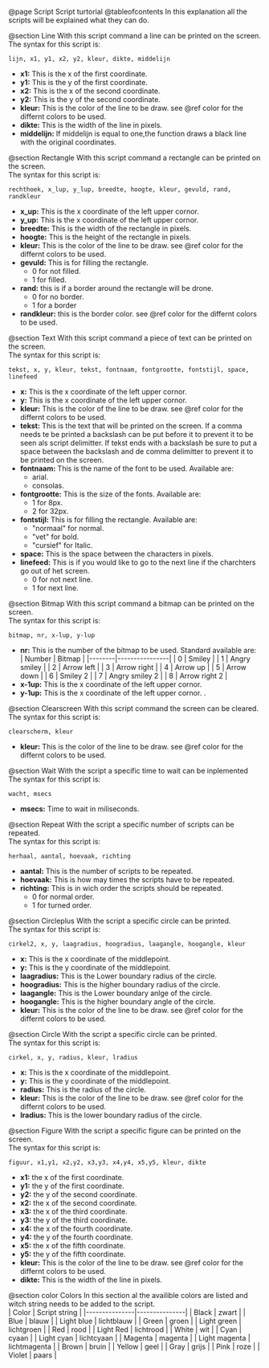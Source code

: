 @page Script Script turtorial
@tableofcontents
In this explanation all the scripts will be explained what they can do.  


@section Line
With this script command a line can be printed on the screen.  
The syntax for this script is:  

    lijn, x1, y1, x2, y2, kleur, dikte, middelijn

- **x1:** This is the x of the first coordinate.  
- **y1:** This is the y of the first coordinate.  
- **x2:** This is the x of the second coordinate.  
- **y2:** This is the y of the second coordinate.  
- **kleur:** This is the color of the line to be draw. see @ref color for the differnt colors to be used.  
- **dikte:** This is the width of the line in pixels.  
- **middelijn:** If middelijn is equal to one,the function draws a black line with the original coordinates.  



@section Rectangle
With this script command a rectangle can be printed on the screen.  
The syntax for this script is:  

    rechthoek, x_lup, y_lup, breedte, hoogte, kleur, gevuld, rand, randkleur

- **x_up:** This is the x coordinate of the left upper cornor.  
- **y_up:** This is the x coordinate of the left upper cornor.  
- **breedte:** This is the width of the rectangle in pixels.  
- **hoogte:** This is the height of the rectangle in pixels.  
- **kleur:** This is the color of the line to be draw. see @ref color for the differnt colors to be used.  
- **gevuld:** This is for filling the rectangle.  
    - 0 for not filled.
    - 1 for filled.
- **rand:** this is if a border around the rectangle will be drone.
    - 0 for no border.
    - 1 for a border
- **randkleur:** this is the border color. see @ref color for the differnt colors to be used.  



@section Text
With this script command a piece of text can be printed on the screen.  
The syntax for this script is:  

    tekst, x, y, kleur, tekst, fontnaam, fontgrootte, fontstijl, space, linefeed

- **x:** This is the x coordinate of the left upper cornor.  
- **y:** This is the x coordinate of the left upper cornor.    
- **kleur:** This is the color of the line to be draw. see @ref color for the differnt colors to be used.  
- **tekst:** This is the text that will be printed on the screen. If a comma needs te be printed a backslash can be put before it to prevent it to be seen als script delimitter. If tekst ends with a backslash be sure to put a space between the backslash and de comma delimitter to prevent it to be printed on the screen. 
- **fontnaam:** This is the name of the font to be used. Available are:  
    - arial.  
    - consolas.  
- **fontgrootte:** This is the size of the fonts. Available are:  
    - 1 for 8px.  
    - 2 for 32px.  
- **fontstijl:** This is for filling the rectangle. Available are:  
    - "normaal" for normal.
    - "vet" for bold.
    - "cursief" for Italic.
- **space:** This is the space between the characters in pixels.
- **linefeed:** This is if you would like to go to the next line if the charchters go out of het screen.
    - 0 for not next line.
    - 1 for next line.    

@section Bitmap
With this script command a bitmap can be printed on the screen.  
The syntax for this script is:  

    bitmap, nr, x-lup, y-lup

- **nr:** This is the number of the bitmap to be used. Standard available are:  
| Number | Bitmap         |
|--------|----------------|
| 0      | Smiley         |
| 1      | Angry smiley   |
| 2      | Arrow left     |
| 3      | Arrow right    |
| 4      | Arrow up       |
| 5      | Arrow down     |
| 6      | Smiley 2       |
| 7      | Angry smiley 2 |
| 8      | Arrow right 2  |
- **x-1up:** This is the x coordinate of the left upper cornor.  
- **y-1up:** This is the x coordinate of the left upper cornor.  .  

@section Clearscreen
With this script command the screen can be cleared.   
The syntax for this script is:  

    clearscherm, kleur

- **kleur:** This is the color of the line to be draw. see @ref color for the differnt colors to be used.  

@section Wait
With the script a specific time to wait can be inplemented  
The syntax for this script is:  

    wacht, msecs

- **msecs:** Time to wait in miliseconds.  

@section Repeat
With the script a specific number of scripts can be repeated.  
The syntax for this script is:  

    herhaal, aantal, hoevaak, richting

- **aantal:** This is the number of scripts to be repeated.  
- **hoevaak:** This is how may times the scripts have to be repeated.  
- **richting:** This is in wich order the scripts should be repeated.
    - 0 for normal order.
    - 1 for turned order.


@section Circleplus
With the script a specific circle can be printed.  
The syntax for this script is: 

    cirkel2, x, y, laagradius, hoogradius, laagangle, hoogangle, kleur

- **x:** This is the x coordinate of the middlepoint.   
- **y:** This is the y coordinate of the middlepoint.   
- **laagradius:** This is the Lower boundary radius of the circle.  
- **hoogradius:** This is the higher boundary radius of the circle.
- **laagangle:** This is the Lower boundary anlge of the circle.  
- **hoogangle:** This is the higher boundary angle of the circle.
- **kleur:** This is the color of the line to be draw. see @ref color for the differnt colors to be used.    

@section Circle
With the script a specific circle can be printed.  
The syntax for this script is:  

    cirkel, x, y, radius, kleur, lradius

- **x:** This is the x coordinate of the middlepoint.   
- **y:** This is the y coordinate of the middlepoint.   
- **radius:** This is the radius of the circle.  
- **kleur:** This is the color of the line to be draw. see @ref color for the differnt colors to be used.  
- **lradius:**  This is the lower boundary radius of the circle.  

@section Figure
With the script a specific figure can be printed on the screen.  
The syntax for this script is:  

    figuur, x1,y1, x2,y2, x3,y3, x4,y4, x5,y5, kleur, dikte

- **x1:** the x of the first coordinate.  
- **y1:** the y of the first coordinate.  
- **y2:** the y of the second coordinate.  
- **x2:** the x of the second coordinate.  
- **x3:** the x of the third coordinate.  
- **y3:** the y of the third coordinate.  
- **x4:** the x of the fourth coordinate.  
- **y4:** the y of the fourth coordinate.  
- **x5:** the x of the fifth coordinate.  
- **y5:** the y of the fifth coordinate.  
- **kleur:** This is the color of the line to be draw. see @ref color for the differnt colors to be used.  
- **dikte:** This is the width of the line in pixels.  


@section color Colors
In this section al the availible colors are listed and witch string needs to be added to the script.  
| Color         | Script string |
|---------------|---------------|
| Black         | zwart         |
| Blue          | blauw         |
| Light blue    | lichtblauw    |
| Green         | groen         |
| Light green   | lichtgroen    |
| Red           | rood          |
| Light Red     | lichtrood     |
| White         | wit           |
| Cyan          | cyaan         |
| Light cyan    | lichtcyaan    |
| Magenta       | magenta       |
| Light magenta | lichtmagenta  |
| Brown         | bruin         |
| Yellow        | geel          |
| Gray          | grijs         |
| Pink          | roze    |
| Violet        | paars         |
